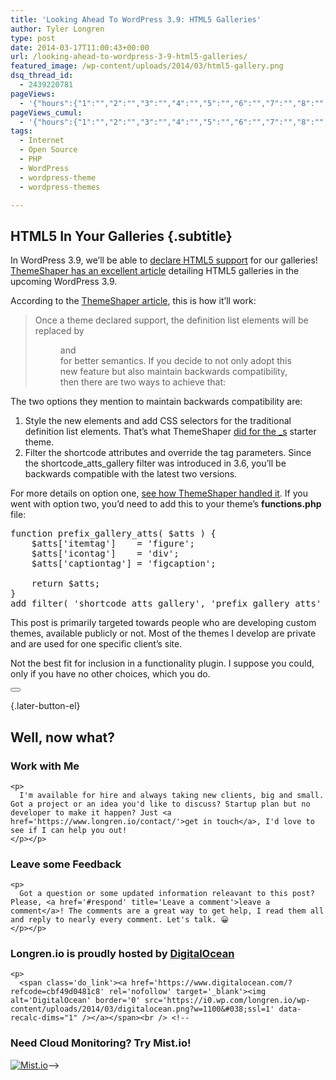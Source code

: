 ```yaml
---
title: 'Looking Ahead To WordPress 3.9: HTML5 Galleries'
author: Tyler Longren
type: post
date: 2014-03-17T11:00:43+00:00
url: /looking-ahead-to-wordpress-3-9-html5-galleries/
featured_image: /wp-content/uploads/2014/03/html5-gallery.png
dsq_thread_id:
  - 2439220781
pageViews:
  - '{"hours":{"1":"","2":"","3":"","4":"","5":"","6":"","7":"","8":"","9":"","10":"","11":"","12":"","13":"","14":"","15":"","16":"","17":"","18":"","19":"","20":"","21":"","22":"","23":"","24":"","25":"","26":"","27":"","28":"","29":"","30":"","31":"","32":"","33":"","34":"","35":"","36":"","37":"","38":"","39":"","40":"","41":"","42":"","43":"","44":"","45":"","46":"","47":""},"days":{"2":"","3":"","4":"","5":"","6":"","7":"","8":"","9":"","10":"","11":"","12":"","13":"","14":""},"weeks":{"3":"","4":"","5":"","6":"","7":"","8":"","9":"","10":"","11":"","12":""},"months":{"4":"","5":"","6":"","7":"","8":"","9":"","10":"","11":"","12":"","13":"","14":"","15":"","16":"","17":"","18":"","19":"","20":"","21":"","22":"","23":"","24":""}}'
pageViews_cumul:
  - '{"hours":{"1":"","2":"","3":"","4":"","5":"","6":"","7":"","8":"","9":"","10":"","11":"","12":"","13":"","14":"","15":"","16":"","17":"","18":"","19":"","20":"","21":"","22":"","23":"","24":"","25":"","26":"","27":"","28":"","29":"","30":"","31":"","32":"","33":"","34":"","35":"","36":"","37":"","38":"","39":"","40":"","41":"","42":"","43":"","44":"","45":"","46":"","47":""},"days":{"2":"","3":"","4":"","5":"","6":"","7":"","8":"","9":"","10":"","11":"","12":"","13":"","14":""},"weeks":{"3":"","4":"","5":"","6":"","7":"","8":"","9":"","10":"","11":"","12":""},"months":{"4":"","5":"","6":"","7":"","8":"","9":"","10":"","11":"","12":"","13":"","14":"","15":"","16":"","17":"","18":"","19":"","20":"","21":"","22":"","23":"","24":""}}'
tags:
  - Internet
  - Open Source
  - PHP
  - WordPress
  - wordpress-theme
  - wordpress-themes

---
```

## HTML5 In Your Galleries {.subtitle}

In WordPress 3.9, we&#8217;ll be able to [declare HTML5 support][1] for our galleries! [ThemeShaper has an excellent article][2] detailing HTML5 galleries in the upcoming WordPress 3.9.

According to the [ThemeShaper article][2], this is how it&#8217;ll work:

> Once a theme declared support, the definition list elements will be replaced by <span class="lang:default decode:true  crayon-inline " ><figure></span> and <span class="lang:default decode:true  crayon-inline " ><figcaption></span> for better semantics. If you decide to not only adopt this new feature but also maintain backwards compatibility, then there are two ways to achieve that:

The two options they mention to maintain backwards compatibility are:

  1. Style the new elements and add CSS selectors for the traditional definition list elements. That&#8217;s what ThemeShaper [did for the _s][3] starter theme.
  2. Filter the shortcode attributes and override the tag parameters. Since the shortcode\_atts\_gallery filter was introduced in 3.6, you’ll be backwards compatible with the latest two versions.

For more details on option one, [see how ThemeShaper handled it][3]. If you went with option two, you&#8217;d need to add this to your theme&#8217;s **functions.php** file:

<pre class="lang:php decode:true " >function prefix_gallery_atts( $atts ) {
    $atts['itemtag']    = 'figure';
    $atts['icontag']    = 'div';
    $atts['captiontag'] = 'figcaption';
 
    return $atts;
}
add_filter( 'shortcode_atts_gallery', 'prefix_gallery_atts' );</pre>

This post is primarily targeted towards people who are developing custom themes, available publicly or not. Most of the themes I develop are private and are used for one specific client&#8217;s site.

Not the best fit for inclusion in a functionality plugin. I suppose you could, only if you have no other choices, which you do. 

<div class="wpulike wpulike-default " >
  <div class="wp_ulike_general_class wp_ulike_is_not_liked">
    <button type="button"
					aria-label="Like Button"
					data-ulike-id="6160"
					data-ulike-nonce="03e1d191bc"
					data-ulike-type="likeThis"
					data-ulike-template="wpulike-default"
					data-ulike-display-likers="0"
					data-ulike-disable-pophover="0"
					class="wp_ulike_btn wp_ulike_put_image wp_likethis_6160"></button><span class="count-box"></span>
  </div>
</div>

[][4]{.later-button-el}

<div class='what-next'>
  <h2>
    Well, now what?
  </h2>
  
  <div class='hire'>
    <h3>
      Work with Me
    </h3>
    
    <p>
      I'm available for hire and always taking new clients, big and small. Got a project or an idea you'd like to discuss? Startup plan but no developer to make it happen? Just <a href='https://www.longren.io/contact/'>get in touch</a>, I'd love to see if I can help you out!
    </p></p>
  </div>
  
  <div class='hire'>
    <h3>
      Leave some Feedback
    </h3>
    
    <p>
      Got a question or some updated information releavant to this post? Please, <a href='#respond' title='Leave a comment'>leave a comment</a>! The comments are a great way to get help, I read them all and reply to nearly every comment. Let's talk. 😀
    </p></p>
  </div>
  
  <div class='now-what-bottom-ad'>
    <h3>
      Longren.io is proudly hosted by <a href='https://www.digitalocean.com/?refcode=cbf49d0481c8'>DigitalOcean</a>
    </h3>
    
    <p>
      <span class='do_link'><a href='https://www.digitalocean.com/?refcode=cbf49d0481c8' rel='nofollow' target='_blank'><img alt='DigitalOcean' border='0' src='https://i0.wp.com/longren.io/wp-content/uploads/2014/03/digitalocean.png?w=1100&#038;ssl=1' data-recalc-dims="1" /></a></span><br /> <!--

<h3>Need Cloud Monitoring? Try Mist.io!</h3>

<span class='do_link'><a href='http://mist.io/?ref=tyler' rel='nofollow' target='_blank'><img alt='Mist.io' border='0' src='https://i0.wp.com/longren.io/wp-content/uploads/2014/04/mistio.jpg?w=1100&#038;ssl=1' data-recalc-dims="1"></a></span>--></div> </div>

 [1]: https://core.trac.wordpress.org/changeset/27302
 [2]: http://themeshaper.com/2014/03/04/html5-galleries-in-wordpress-3-9/
 [3]: https://github.com/Automattic/_s/commit/5de96cdb729f3cfc21c117df2a298f49e7408d0b
 [4]: #